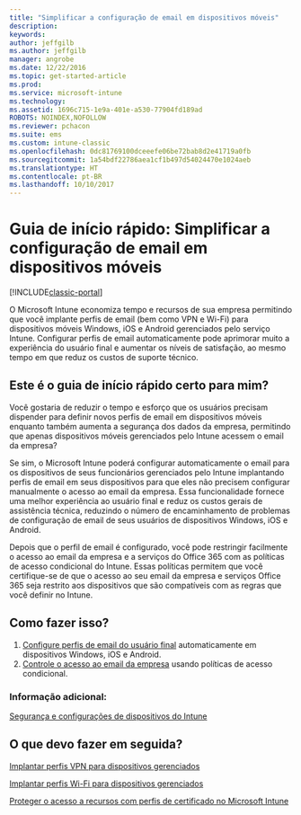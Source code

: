 ```yaml
---
title: "Simplificar a configuração de email em dispositivos móveis"
description: 
keywords: 
author: jeffgilb
ms.author: jeffgilb
manager: angrobe
ms.date: 12/22/2016
ms.topic: get-started-article
ms.prod: 
ms.service: microsoft-intune
ms.technology: 
ms.assetid: 1696c715-1e9a-401e-a530-77904fd189ad
ROBOTS: NOINDEX,NOFOLLOW
ms.reviewer: pchacon
ms.suite: ems
ms.custom: intune-classic
ms.openlocfilehash: 0dc81769100dceeefe06be72bab8d2e41719a0fb
ms.sourcegitcommit: 1a54bdf22786aea1cf1b497d54024470e1024aeb
ms.translationtype: HT
ms.contentlocale: pt-BR
ms.lasthandoff: 10/10/2017
---
```

# <a name="quick-start-guide-simplify-email-configuration-on-mobile-devices"></a>Guia de início rápido: Simplificar a configuração de email em dispositivos móveis

[!INCLUDE[classic-portal](../includes/classic-portal.md)]

O Microsoft Intune economiza tempo e recursos de sua empresa permitindo que você implante perfis de email (bem como VPN e Wi-Fi) para dispositivos móveis Windows, iOS e Android gerenciados pelo serviço Intune. Configurar perfis de email automaticamente pode aprimorar muito a experiência do usuário final e aumentar os níveis de satisfação, ao mesmo tempo em que reduz os custos de suporte técnico.

## <a name="is-this-quick-start-guide-right-for-me"></a>Este é o guia de início rápido certo para mim?
Você gostaria de reduzir o tempo e esforço que os usuários precisam dispender para definir novos perfis de email em dispositivos móveis enquanto também aumenta a segurança dos dados da empresa, permitindo que apenas dispositivos móveis gerenciados pelo Intune acessem o email da empresa?

Se sim, o Microsoft Intune poderá configurar automaticamente o email para os dispositivos de seus funcionários gerenciados pelo Intune implantando perfis de email em seus dispositivos para que eles não precisem configurar manualmente o acesso ao email da empresa. Essa funcionalidade fornece uma melhor experiência ao usuário final e reduz os custos gerais de assistência técnica, reduzindo o número de encaminhamento de problemas de configuração de email de seus usuários de dispositivos Windows, iOS e Android.

Depois que o perfil de email é configurado, você pode restringir facilmente o acesso ao email da empresa e a serviços do Office 365 com as políticas de acesso condicional do Intune. Essas políticas permitem que você certifique-se de que o acesso ao seu email da empresa e serviços Office 365 seja restrito aos dispositivos que são compatíveis com as regras que você definir no Intune.

## <a name="how-do-i-do-it"></a>Como fazer isso?
1.  [Configure perfis de email do usuário final](/intune-classic/deploy-use/configure-access-to-corporate-email-using-email-profiles-with-microsoft-intune) automaticamente em dispositivos Windows, iOS e Android.
2.  [Controle o acesso ao email da empresa](/intune-classic/deploy-use/restrict-access-to-email-and-o365-services-with-microsoft-intune) usando políticas de acesso condicional.


### <a name="additional-information"></a>Informação adicional:
[Segurança e configurações de dispositivos do Intune](/intune-classic/deploy-use/manage-settings-and-features-on-your-devices-with-microsoft-intune-policies)

## <a name="what-should-i-do-next"></a>O que devo fazer em seguida?
[Implantar perfis VPN para dispositivos gerenciados](/intune-classic/deploy-use/vpn-connections-in-microsoft-intune)

[Implantar perfis Wi-Fi para dispositivos gerenciados](/intune-classic/deploy-use/wi-fi-connections-in-microsoft-intune)

[Proteger o acesso a recursos com perfis de certificado no Microsoft Intune](/intune-classic/deploy-use/secure-resource-access-with-certificate-profiles)
